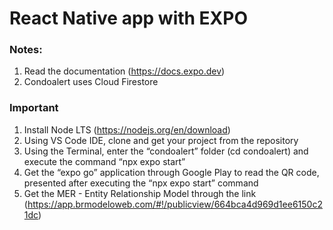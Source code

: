 # React Native app with EXPO
### Notes: 
1. Read the documentation (https://docs.expo.dev)
2. Condoalert uses Cloud Firestore

### Important 
1. Install Node LTS (https://nodejs.org/en/download)
2. Using VS Code IDE, clone and get your project from the repository
3. Using the Terminal, enter the “condoalert” folder (cd condoalert) and execute the command “npx expo start”
4. Get the “expo go” application through Google Play to read the QR code, presented after executing the “npx expo start” command
5. Get the MER - Entity Relationship Model through the link (https://app.brmodeloweb.com/#!/publicview/664bca4d969d1ee6150c21dc)
